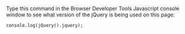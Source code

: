 Type this command in the Browser Developer Tools Javascript console window to see what version of the jQuery is being used on this page: 
```
console.log(jQuery().jquery);
```
